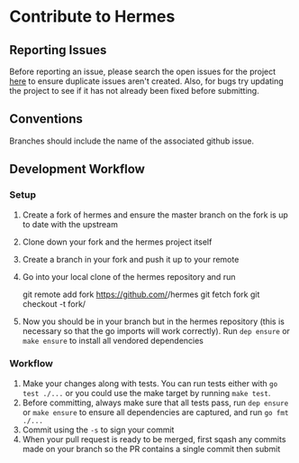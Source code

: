 # Contribute to Hermes

## Reporting Issues

Before reporting an issue, please search the open issues for the project [here](https://github.com/TheHipbot/hermes/issues) to ensure duplicate issues aren't created. Also, for bugs try updating the project to see if it has not already been fixed before submitting.

## Conventions

Branches should include the name of the associated github issue. 

## Development Workflow

### Setup

1. Create a fork of hermes and ensure the master branch on the fork is up to date with the upstream
2. Clone down your fork and the hermes project itself
3. Create a branch in your fork and push it up to your remote
4. Go into your local clone of the hermes repository and run 
    
    git remote add fork https://github.com/<your user name>/hermes
    git fetch fork
    git checkout -t fork/<name of your branch>

5. Now you should be in your branch but in the hermes repository (this is necessary so that the go imports will work correctly). Run `dep ensure` or `make ensure` to install all vendored dependencies

### Workflow

1. Make your changes along with tests. You can run tests either with `go test ./...` or you could use the make target by running `make test`.
2. Before committing, always make sure that all tests pass, run `dep ensure` or `make ensure` to ensure all dependencies are captured, and run `go fmt ./...`
3. Commit using the `-s` to sign your commit
4. When your pull request is ready to be merged, first sqash any commits made on your branch so the PR contains a single commit then submit